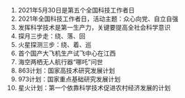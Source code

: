 
1. 2021年5月30日是第五个全国科技工作者日
2. 2021年全国科技工作者日，活动主题：众心向党、自立自强
3. 发挥科学技术是第一生产力，关键要提高全社会科学意识 
4. 探月三步走：绕、落、回
5. 火星探测三步：绕、着、巡
6. 首个国产大飞机生产试飞中心在江西
7. 海空两栖无人航行器“哪吒”问世
8. 863计划：国家高技术研究发展计划
9. 973计划：国家重点基础研究发展计划
10. 星火计划：第一个依靠科学技术促进农村经济发展的计划